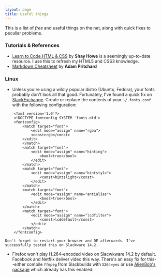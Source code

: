 ```yaml
---
layout: page
title: Useful things
---
```


This is a list of _free_ and useful things on the net, along with quick fixes to peculiar problems.

### Tutorials & References
* [Learn to Code HTML & CSS](https://learn.shayhowe.com) by **Shay Howe** is a seemingly up-to-date resource. I use this to refresh my HTML5 and CSS3 knowledge.
* [Markdown Cheatsheet](https://github.com/adam-p/markdown-here/wiki/Markdown-Cheatsheet) by **Adam Pritchard**

### Linux

* Unless you're using a wildly popular distro (Ubuntu, Fedora), your fonts probably don't look all that good. Fortunately, I've found a quick fix on [StackExchange](https://unix.stackexchange.com/a/226926). Create or replace the contents of your `~/.fonts.conf` with the following configuration:
```
    <?xml version='1.0'?>
    <!DOCTYPE fontconfig SYSTEM 'fonts.dtd'>
    <fontconfig>
        <match target="font">
            <edit mode="assign" name="rgba">
            <const>rgb</const>
        </edit>
        </match>
        <match target="font">
            <edit mode="assign" name="hinting">
                <bool>true</bool>
            </edit>
        </match>
        <match target="font">
            <edit mode="assign" name="hintstyle">
                <const>hintslight</const>
            </edit>
        </match>
        <match target="font">
            <edit mode="assign" name="antialias">
                <bool>true</bool>
            </edit>
        </match>
        <match target="font">
            <edit mode="assign" name="lcdfilter">
                <const>lcddefault</const>
            </edit>
        </match>
    </fontconfig>
```
    Don't forget to restart your browser and DE afterwards. I've successfully tested this on Slackware 14.2.
* Firefox won't play H.264-encoded video on Slacwkware 14.2 by default. Facebook and Netflix deliver video this way. There's an easy fix for this--either compile `ffmpeg` from Slackbuilds with `X264=yes` or use [AlienBob's package](http://www.slackware.com/~alien/slackbuilds/ffmpeg/pkg64/14.2/) which already has this enabled.